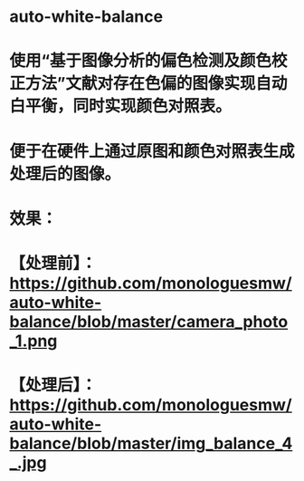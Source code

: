 # auto-white-balance
# 使用“基于图像分析的偏色检测及颜色校正方法”文献对存在色偏的图像实现自动白平衡，同时实现颜色对照表。
# 便于在硬件上通过原图和颜色对照表生成处理后的图像。

# 效果：
# 【处理前】：https://github.com/monologuesmw/auto-white-balance/blob/master/camera_photo_1.png
# 【处理后】：https://github.com/monologuesmw/auto-white-balance/blob/master/img_balance_4_.jpg
